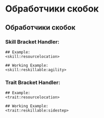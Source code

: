 # Обработчики скобок

## Обработчики скобок

### Skill Bracket Handler:

    ## Example:
    <skill:resourcelocation>
    
    ## Working Example:
    <skill:reskillable:agility>
    

### Trait Bracket Handler:

    ## Example:
    <trait:resourcelocation>
    
    ## Working Example:
    <trait:reskillable:sidestep>